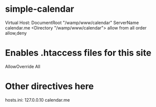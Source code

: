 simple-calendar
===============

Virtual Host:
<VirtualHost calendar.me:80>
DocumentRoot "/wamp/www/calendar"
ServerName calendar.me
<Directory "/wamp/www/calendar">
allow from all
order allow,deny
# Enables .htaccess files for this site
AllowOverride All
</Directory>
# Other directives here
</VirtualHost>

hosts.ini:
127.0.0.10		calendar.me
